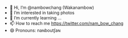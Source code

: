 - 👋 Hi, I’m @nambowchang (Wakanambow)
- 👀 I’m interested in taking photos
- 🌱 I’m currently learning ...
- 📫 How to reach me https://twitter.com/nam_bow_chang
- 😄 Pronouns: naɴboutʃaɴ

<!---
nambowchang/nambowchang is a ✨ special ✨ repository because its `README.md` (this file) appears on your GitHub profile.
You can click the Preview link to take a look at your changes.
--->
